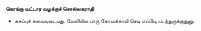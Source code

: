 **கொங்கு வட்டார வழக்குச் சொல்லகராதி**
- கசப்புச் சுவையுடையது. வேலியில பாரு கோவக்காயி செடி எப்பிடி படந்துருக்குதுனு.

